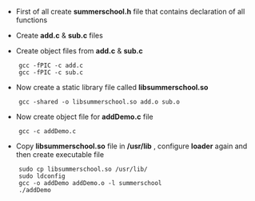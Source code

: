 - First of all create **summerschool.h** file that contains declaration of all functions

- Create **add.c** & **sub.c** files

- Create object files from **add.c** & **sub.c**
```Shell
    gcc -fPIC -c add.c
    gcc -fPIC -c sub.c
```

- Now create a static library file called **libsummerschool.so**
```Shell
    gcc -shared -o libsummerschool.so add.o sub.o
```

- Now create object file for **addDemo.c** file
````Shell
    gcc -c addDemo.c
````

- Copy **libsummerschool.so** file in **/usr/lib** , configure **loader** again and then create executable file
````Shell
    sudo cp libsummerschool.so /usr/lib/
    sudo ldconfig
    gcc -o addDemo addDemo.o -l summerschool
    ./addDemo
````

